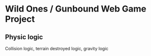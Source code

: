 # Wild Ones / Gunbound Web Game Project

## Physic logic

Collision logic, terrain destroyed logic, gravity logic
